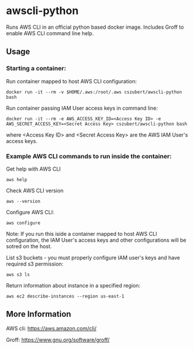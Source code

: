 # awscli-python

Runs AWS CLI in an official python based docker image. Includes Groff to enable AWS CLI command line help.


## Usage
### Starting a container:
Run container mapped to host AWS CLI configuration:
```
docker run -it --rm -v $HOME/.aws:/root/.aws cszubert/awscli-python bash
```

Run container passing IAM User access keys in command line:
```
docker run -it --rm -e AWS_ACCESS_KEY_ID=<Access Key ID> -e AWS_SECRET_ACCESS_KEY=<Secret Access Key> cszubert/awscli-python bash
```
where \<Access Key ID> and \<Secret Access Key> are the AWS IAM User's access keys.


### Example AWS CLI commands to run inside the container:
Get help with AWS CLI
```
aws help
```

Check AWS CLI version
```
aws --version
```

Configure AWS CLI:
```
aws configure
```
Note: If you run this iside a container mapped to host AWS CLI configuration, the IAM User's access keys and other configurations will be sotred on the host.

List s3 buckets - you must properly configure IAM user's keys and have required s3 permission:
```
aws s3 ls
```

Return information about instance in a specified region:
```
aws ec2 describe-instances --region us-east-1
```

## More Information

AWS cli: <https://aws.amazon.com/cli/>

Groff: <https://www.gnu.org/software/groff/>

